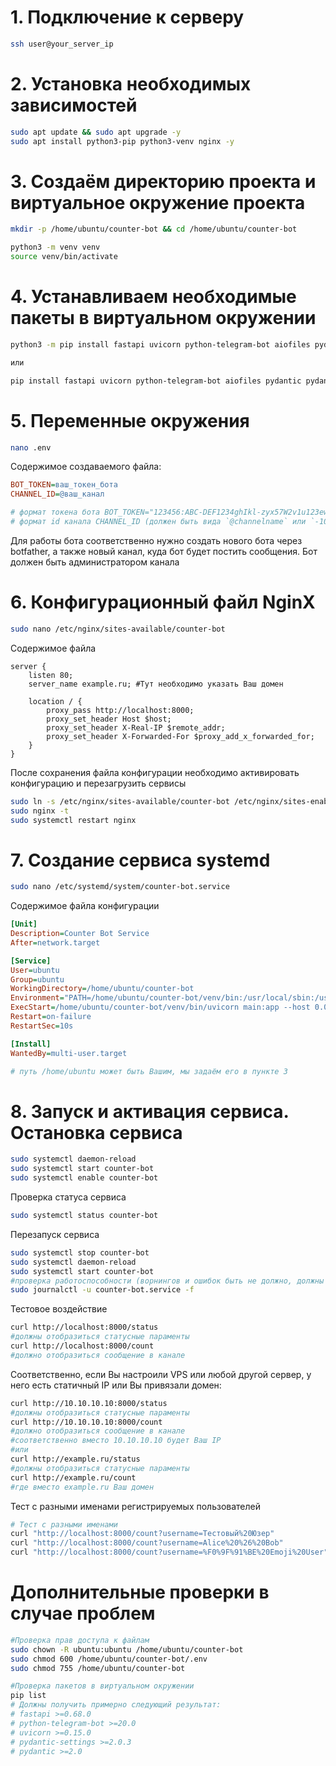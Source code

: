 #  1. Подключение к серверу 

```bash
ssh user@your_server_ip
```


# 2. Установка необходимых зависимостей 

```bash
sudo apt update && sudo apt upgrade -y
sudo apt install python3-pip python3-venv nginx -y
```

# 3. Создаём директорию проекта и виртуальное окружение проекта

```bash
mkdir -p /home/ubuntu/counter-bot && cd /home/ubuntu/counter-bot

python3 -m venv venv
source venv/bin/activate
```

# 4. Устанавливаем необходимые пакеты в виртуальном окружении

```bash
python3 -m pip install fastapi uvicorn python-telegram-bot aiofiles pydantic pydantic-settings matplotlib

или 

pip install fastapi uvicorn python-telegram-bot aiofiles pydantic pydantic-settings matplotlib
```

# 5. Переменные окружения

```bash
nano .env
```

Содержимое создаваемого файла:
```ini
BOT_TOKEN=ваш_токен_бота
CHANNEL_ID=@ваш_канал

# формат токена бота BOT_TOKEN="123456:ABC-DEF1234ghIkl-zyx57W2v1u123ew11"
# формат id канала CHANNEL_ID (должен быть вида `@channelname` или `-100123456789`) обязательно с -
```

Для работы бота соответственно нужно создать нового бота через botfather, а также новый канал, куда бот будет постить сообщения. Бот должен быть администратором канала

# 6. Конфигурационный файл NginX

```bash
sudo nano /etc/nginx/sites-available/counter-bot
```
Содержимое файла
```nginx
server {
    listen 80;
    server_name example.ru; #Тут необходимо указать Ваш домен

    location / {
        proxy_pass http://localhost:8000;
        proxy_set_header Host $host;
        proxy_set_header X-Real-IP $remote_addr;
        proxy_set_header X-Forwarded-For $proxy_add_x_forwarded_for;
    }
}
```
После сохранения файла конфигурации необходимо активировать конфигурацию и перезагрузить сервисы
```bash
sudo ln -s /etc/nginx/sites-available/counter-bot /etc/nginx/sites-enabled/
sudo nginx -t
sudo systemctl restart nginx
```
# 7. Создание сервиса systemd
```bash
sudo nano /etc/systemd/system/counter-bot.service
```
Содержимое файла конфигурации
```ini
[Unit]
Description=Counter Bot Service
After=network.target

[Service]
User=ubuntu
Group=ubuntu
WorkingDirectory=/home/ubuntu/counter-bot
Environment="PATH=/home/ubuntu/counter-bot/venv/bin:/usr/local/sbin:/usr/local/bin:/usr/sbin:/usr/bin:/sbin:/bin"
ExecStart=/home/ubuntu/counter-bot/venv/bin/uvicorn main:app --host 0.0.0.0 --port 8000
Restart=on-failure
RestartSec=10s

[Install]
WantedBy=multi-user.target

# путь /home/ubuntu может быть Вашим, мы задаём его в пункте 3
```

# 8. Запуск и активация сервиса. Остановка сервиса
```bash
sudo systemctl daemon-reload
sudo systemctl start counter-bot
sudo systemctl enable counter-bot
```
Проверка статуса сервиса
```bash
sudo systemctl status counter-bot
```


Перезапуск сервиса
```bash
sudo systemctl stop counter-bot
sudo systemctl daemon-reload
sudo systemctl start counter-bot
#проверка работоспособности (ворнингов и ошибок быть не должно, должны быть фрагменты тестовых обращений к боту и каналу)
sudo journalctl -u counter-bot.service -f
```
Тестовое воздействие
```bash
curl http://localhost:8000/status
#должны отобразиться статусные параменты
curl http://localhost:8000/count
#должно отобразиться сообщение в канале
```

Соответственно, если Вы настроили VPS или любой другой сервер, у него есть статичный IP или Вы привязали домен:

```bash
curl http://10.10.10.10:8000/status
#должны отобразиться статусные параменты
curl http://10.10.10.10:8000/count
#должно отобразиться сообщение в канале
#соответственно вместо 10.10.10.10 будет Ваш IP
#или
curl http://example.ru/status
#должны отобразиться статусные параменты
curl http://example.ru/count
#где вместо example.ru Ваш домен 
```
Тест с разными именами регистрируемых пользователей 
```bash
# Тест с разными именами
curl "http://localhost:8000/count?username=Тестовый%20Юзер"
curl "http://localhost:8000/count?username=Alice%20%26%20Bob"
curl "http://localhost:8000/count?username=%F0%9F%91%BE%20Emoji%20User"
```
# Дополнительные проверки в случае проблем

```bash
#Проверка прав доступа к файлам
sudo chown -R ubuntu:ubuntu /home/ubuntu/counter-bot
sudo chmod 600 /home/ubuntu/counter-bot/.env
sudo chmod 755 /home/ubuntu/counter-bot

#Проверка пакетов в виртуальном окружении
pip list
# Должны получить примерно следующий результат:
# fastapi >=0.68.0
# python-telegram-bot >=20.0
# uvicorn >=0.15.0
# pydantic-settings >=2.0.3
# pydantic >=2.0

```
